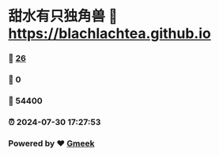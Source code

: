 # 甜水有只独角兽 :link: https://blachlachtea.github.io 
### :page_facing_up: [26](https://blachlachtea.github.io/tag.html) 
### :speech_balloon: 0 
### :hibiscus: 54400 
### :alarm_clock: 2024-07-30 17:27:53 
### Powered by :heart: [Gmeek](https://github.com/Meekdai/Gmeek)
